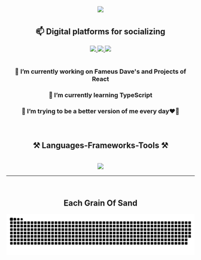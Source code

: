 <h1 align="center">
    <img src="https://readme-typing-svg.herokuapp.com?font=Righteous&size=30&duration=4000&pause=1000&color=2BFAFF&background=0000009F&center=true&vCenter=true&random=false&width=600&height=70&lines=Hola+amigos+o+wait+Hi+there%F0%9F%91%8B%2C;+I'm+Oscar+Gonzalez%E2%9C%A8%F0%9F%A4%93" />
</h1>
<div align="center">
<h2 align="center">
    📫 Digital platforms for socializing
</h2>
</div>
<div align="center"> 
  <a href="https://www.facebook.com/oscardokis1/">
    <img src="https://img.shields.io/badge/Facebook-facebook?style=for-the-badge&logo=facebook&logoColor=%230866FF&labelColor=white&color=%230866FF&link=https%3A%2F%2Fwww.facebook.com%2FDanielGonzalez0324%2F" />
  </a>
  <a href="https://www.instagram.com/oscardokis1/?hl=en">
    <img src="https://img.shields.io/badge/Instagram-instagram?style=for-the-badge&logo=instagram&labelColor=white&color=E4405F&link=https%3A%2F%2Fwww.facebook.com%2FDanielGonzalez0324%2F" />
  </a>
    <a href="https://www.linkedin.com/in/oscar-gonzalez-0a5906121/">
    <img src="https://img.shields.io/badge/Linkedin-linkedin?style=for-the-badge&logo=linkedin&labelColor=%230A66C2&color=%230A66C2&link=https%3A%2F%2Fwww.facebook.com%2FDanielGonzalez0324%2F" />
  </a>
</div>
<br/>
<div align="center">
    <h3 align="center">
    🔭 I’m currently working on Fameus Dave's and Projects of React
    <h3>
    <h3 align="center">
    🌱 I’m currently learning TypeScript
    <h3>    
    <h3 align="center">
    🤔 I’m trying to be a better version of me every day❤️‍🔥
    <h3>
</div>
<br/>
<h2 align="center">⚒️ Languages-Frameworks-Tools ⚒️</h2>
<br/>
<div align="center">
    <img src="https://skillicons.dev/icons?i=html,css,tailwind,bootstrap,js,webpack,react,vite,express,nodejs,mysql" />
    <br>
</div>
<hr/>
  <br>
<div align="center">
  <h2>Each Grain Of Sand</h2>
  <img alt="snake eating my contributions" src="https://raw.githubusercontent.com/oscardokis/oscardokis/output/github-contribution-grid-snake.svg" />
  
  <br/><br/><br/>
</div>
<!--
**oscardokis/oscardokis** is a ✨ _special_ ✨ repository because its `README.md` (this file) appears on your GitHub profile.

Here are some ideas to get you started:

- 🔭 I’m currently working on Fameus Dave's and Projects of React...
- 🌱 I’m currently learning NodeJS, MongoDB...
- 👯 I’m looking to collaborate on ...
- 🤔 I’m looking for help with ...
-->

